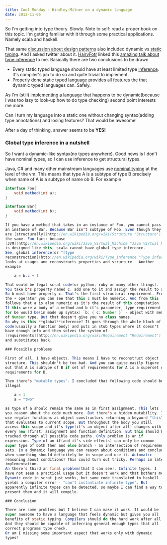 ```yaml
---
title: Cool Monday - Hindley-Milner on a dynamic language
date: 2012-11-05
---
```


So I'm getting into type theory. Slowly. Note to self: read a proper
book on this topic. I'm getting familiar with it through some practical
applications. Namely scala and haskell. 

That same [discussion about design
patterns](/posts/2012-10-29-design-patterns-bullshit.html) also
included dynamic vs [static
typing](http://en.wikipedia.org/wiki/Type_system "Type system"). And I
asked twitter about it. [HairyFotr](https://twitter.com/HairyFotr) linked
this [amazing talk about type
inference](http://screencasts.chariotsolutions.com/uncovering-the-unknown-principles-of-type-inference-)
to me. Basically there are two conclusions to be drawn
-   Every static typed language should have at least limited type
    [inference](http://en.wikipedia.org/wiki/Inference "Inference").
    It's compiler's job to do so and quite trivial to implement.
-   Properly done static typed language provides all features the that
    dynamic typed languages can. Safely.

As I'm (still) [implementing a
language](/posts/2012-08-29-creating-a-language-1.html) that
happens to be dynamic(because I was too lazy to look-up how to do type
checking) second point interests me more. 

Can I turn my language into a static one without changing syntax(adding
type annotations) and losing features? That would be awesome!

After a day of thinking, answer seems to be **YES!**

### Global type inference in a nutshell

So I want a dynamic-like syntax(no types anywhere). Good news is I don't
have nominal types, so I can use inference to get structural types. 

Java, C# and many other mainstream languages use [nominal
typing](http://en.wikipedia.org/wiki/Nominative_type_system "Nominative type system")
at the level of the vm. This means that type A is a subtype of type B
precisely when name of A is a subtype of name ob B. For example 
```java
interface Foo{
    void method(int a);
}

interface Bar{
    void method(int b);
}

If you have a method that takes in an instance of Foo, you cannot pass
an instance of Bar. Because Bar isn't subtype of Foo. Even though they
are [structurally](http://en.wikipedia.org/wiki/Structure "Structure")
the same. Fun fact: because
[JVM](http://en.wikipedia.org/wiki/Java_Virtual_Machine "Java Virtual Machine")
is designed like this, scala cannot have global type inference.
See, global inference(or "[type
reconstruction](http://en.wikipedia.org/wiki/Type_inference "Type inference")")
looks at usages and reconstructs properties and structure.  Another
example

    a = b.c + 1

That would be legal scrat code(or python, ruby or many other things).
You take b's property named c, add one to it and assign the result to a.
So b must have property c. That's the first structural requirement. From
the + operator you can see that this c must be numeric. And from this
follows that a is also numeric as it's the result of this computation.
If this were a body of a method and b it's parameter, type requirement
for be would be(in made up syntax) `b: { c: Number }` - object with member
of Number type. But that doesn't give you no class names.
So why is this **global**inference? It goes through the whole block of
code(usually a function body) and puts in stub types where it doesn't
have enough info and then solves the system of
[requirements](http://en.wikipedia.org/wiki/Requirement "Requirement")
and substitutes back.

### Possible problems

First of all, I have objects. This means I have to reconstruct object
structure. This shouldn't be too bad. And you can quite easily figure
out that A is subtype of B if set of requirements for A is a superset of
requirements for B. 

Then there's "mutable types". I concluded that following code should be
illegal

    a = 1
    a = "two"

as type of a should remain the same as in first assignment. This lets
you reason about the code much more. But there's a hidden mutability. I
use regular functions as object constructors returning a keyword "this"
that evaluates to current scope. But throughout the body you still
access this scope and it's type(it's an object after all) changes with
every new (first) assignment and function definition. But this should be
tracked through all possible code paths. Only problem is an if
expression. Type of an if(and it's side-effects) can only be common
super type of both then and else branch - an intersection of requirement
sets. In a dynamic language you can reason about conditions and conclude
when something should definitely be in scope and use it. Automatic
reasoning about conditions? This could turn out tricky. Perhaps in later
implementation.
An there's third an final problem(that I can see). Infinite types. I
have not seen a practical usage but it doesn't work and that bothers me.
Dynamic code in scrat just works, but same code translated to haskell
yields a compiler error - "can't instantiate infinite type". But
apparently infinite types can be detected, so maybe I can find a way to
present them and it will compile.

### Conclusion

There are some problems but I believe I can make it work. It would be
super awesome to have a language that feels dynamic but gives you all
benefits of static typing. Compilers should do the hard work after all!
And they should be capable of inferring general enough types that all
correct programs type check.
Or am I missing some important aspect that works only with dynamic
types?
